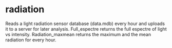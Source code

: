 # radiation
Reads a light radiation sensor database (data.mdb) every hour and uploads it to a server for later analysis.
Full_espectre returns the full espectre of light vs intensity. Radiation_maxmean returns the maximum and the mean radiation for every hour. 
